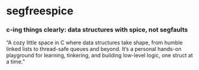 # segfreespice

### c-ing things clearly: data structures with spice, not segfaults

“A cozy little space in C where data structures take shape,
from humble linked lists to thread-safe queues and beyond.
It’s a personal hands-on playground for learning, tinkering, and building low-level logic, one struct at a time.”



